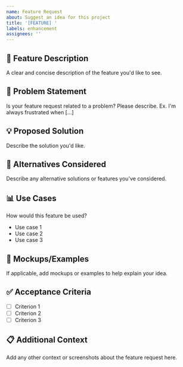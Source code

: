 ```yaml
---
name: Feature Request
about: Suggest an idea for this project
title: '[FEATURE] '
labels: enhancement
assignees: ''
---
```


## 🚀 Feature Description
A clear and concise description of the feature you'd like to see.

## 🎯 Problem Statement
Is your feature request related to a problem? Please describe.
Ex. I'm always frustrated when [...]

## 💡 Proposed Solution
Describe the solution you'd like.

## 🔄 Alternatives Considered
Describe any alternative solutions or features you've considered.

## 📊 Use Cases
How would this feature be used?
- Use case 1
- Use case 2
- Use case 3

## 📸 Mockups/Examples
If applicable, add mockups or examples to help explain your idea.

## ✅ Acceptance Criteria
- [ ] Criterion 1
- [ ] Criterion 2
- [ ] Criterion 3

## 📋 Additional Context
Add any other context or screenshots about the feature request here.
